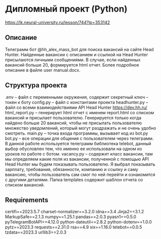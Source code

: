 # Дипломный проект (Python)


https://lk.neural-university.ru/lesson/744?lp=353142
## Описание
Телеграмм бот @hh_alex_mass_bot для поиска вакансий на сайте Head Hunter. 
Найденные вакансии с описанием и ссылкой на Head Hunter присылаются личными сообщениями. В случае, если найденных вакансий больше 20, формируется html отчет. 
Более подробное описание в файле user manual.docx.

## Структура проекта

.env – файл с переменными окружения, содержит секретный ключ – токен к боту
config.py – файл с константами проекта
headhunter.py – файл со всеми взаимодействиями API Head Hunter https://dev.hh.ru/
html_report.py – генерирует html отчет с именем report.html со списком вакансий и присылает пользователю. Генерируется только когда найдено больше 20 вакансий, чтобы не присылать пользователю множество уведомлений, который могут раздражать и не очень удобно смотреть.
main.py – точка входа программы, вызывает код из bot.py
bot.py – все операции для общения с пользователем через телеграмм. В данной работе используется телеграмм библиотека telebot, данный выбор обусловлен тем, что именно ее использовали на одном из уроков по работе с ботом.
vacancy.py – содержит класс вакансии, там мы определяем какие поля из вакансии, полученной с помощью API Head Hunter мы будем показывать пользователю. Я выбрал показывать зарплату, требования, обязанности, компанию и ссылку и саму вакансию, чтобы пользователь сам смог по ней перейти и ознакомится с другими деталями.
Папка templates содержит шаблон отчета со списком вакансий.

## Requirements

certifi==2023.5.7
charset-normalizer==3.2.0
idna==3.4
Jinja2==3.1.2
MarkupSafe==2.1.3
numpy==1.25.1
pandas==2.0.3
pyasn1==0.5.0
pyTelegramBotAPI==4.12.0
python-dateutil==2.8.2
python-dotenv==1.0.0
pytz==2023.3
requests==2.31.0
rsa==4.9
six==1.16.0
telebot==0.0.5
tzdata==2023.3
urllib3==2.0.3
